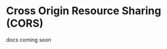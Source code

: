 # Cross Origin Resource Sharing (CORS)

docs coming soon

<centered-image src="/img/work-in-progress.png" />
